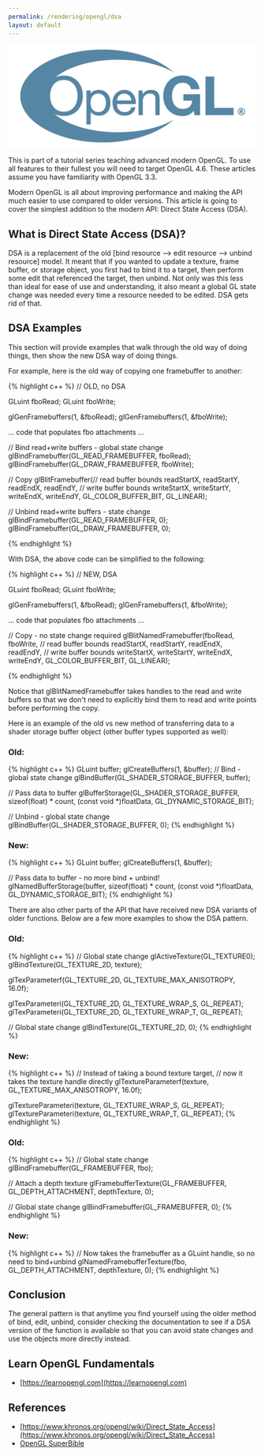 ```yaml
---
permalink: /rendering/opengl/dsa
layout: default
---
```


![ogl](/assets/opengl.png)

This is part of a tutorial series teaching advanced modern OpenGL. To use all features to their fullest you will need to target OpenGL 4.6. These articles assume you have familiarity with OpenGL 3.3.

Modern OpenGL is all about improving performance and making the API much easier to use compared to older versions. This article is going to cover the simplest addition to the modern API: Direct State Access (DSA).

## What is Direct State Access (DSA)?

DSA is a replacement of the old [bind resource --> edit resource --> unbind resource] model. It meant that if you wanted to update a texture, frame buffer, or storage object, you first had to bind it to a target, then perform some edit that referenced the target, then unbind. Not only was this less than ideal for ease of use and understanding, it also meant a global GL state change was needed every time a resource needed to be edited. DSA gets rid of that.

## DSA Examples

This section will provide examples that walk through the old way of doing things, then show the new DSA way of doing things.

For example, here is the old way of copying one framebuffer to another:

{% highlight c++ %}
// OLD, no DSA

GLuint fboRead;
GLuint fboWrite;

glGenFramebuffers(1, &fboRead);
glGenFramebuffers(1, &fboWrite);

... code that populates fbo attachments ...

// Bind read+write buffers - global state change
glBindFramebuffer(GL_READ_FRAMEBUFFER, fboRead);
glBindFramebuffer(GL_DRAW_FRAMEBUFFER, fboWrite);

// Copy
glBlitFramebuffer(// read buffer bounds
                  readStartX, readStartY, readEndX, readEndY,
                  // write buffer bounds
                  writeStartX, writeStartY, writeEndX, writeEndY,
                  GL_COLOR_BUFFER_BIT, GL_LINEAR);

// Unbind read+write buffers - state change
glBindFramebuffer(GL_READ_FRAMEBUFFER, 0);
glBindFramebuffer(GL_DRAW_FRAMEBUFFER, 0);

{% endhighlight %}

With DSA, the above code can be simplified to the following:

{% highlight c++ %}
// NEW, DSA

GLuint fboRead;
GLuint fboWrite;

glGenFramebuffers(1, &fboRead);
glGenFramebuffers(1, &fboWrite);

... code that populates fbo attachments ...

// Copy - no state change required
glBlitNamedFramebuffer(fboRead, fboWrite, 
                       // read buffer bounds
                       readStartX, readStartY, readEndX, readEndY,
                       // write buffer bounds
                       writeStartX, writeStartY, writeEndX, writeEndY,
                       GL_COLOR_BUFFER_BIT, GL_LINEAR);

{% endhighlight %}

Notice that glBlitNamedFramebuffer takes handles to the read and write buffers so that we don't need to explicitly bind them to read and write points before performing the copy.

Here is an example of the old vs new method of transferring data to a shader storage buffer object (other buffer types supported as well):

### **Old:**
{% highlight c++ %}
GLuint buffer;
glCreateBuffers(1, &buffer);
// Bind - global state change
glBindBuffer(GL_SHADER_STORAGE_BUFFER, buffer);

// Pass data to buffer
glBufferStorage(GL_SHADER_STORAGE_BUFFER, 
                sizeof(float) * count, (const void *)floatData, 
                GL_DYNAMIC_STORAGE_BIT);

// Unbind - global state change
glBindBuffer(GL_SHADER_STORAGE_BUFFER, 0);
{% endhighlight %}

### **New:**
{% highlight c++ %}
GLuint buffer;
glCreateBuffers(1, &buffer);

// Pass data to buffer - no more bind + unbind!
glNamedBufferStorage(buffer, 
                     sizeof(float) * count, (const void *)floatData, 
                     GL_DYNAMIC_STORAGE_BIT);
{% endhighlight %}

There are also other parts of the API that have received new DSA variants of older functions. Below are a few more examples to show the DSA pattern.

### **Old:**
{% highlight c++ %}
// Global state change
glActiveTexture(GL_TEXTURE0);
glBindTexture(GL_TEXTURE_2D, texture);

glTexParameterf(GL_TEXTURE_2D, GL_TEXTURE_MAX_ANISOTROPY, 16.0f);

glTexParameteri(GL_TEXTURE_2D, GL_TEXTURE_WRAP_S, GL_REPEAT);
glTexParameteri(GL_TEXTURE_2D, GL_TEXTURE_WRAP_T, GL_REPEAT);

// Global state change
glBindTexture(GL_TEXTURE_2D, 0);
{% endhighlight %}

### **New:**
{% highlight c++ %}
// Instead of taking a bound texture target, 
// now it takes the texture handle directly
glTextureParameterf(texture, GL_TEXTURE_MAX_ANISOTROPY, 16.0f);

glTextureParameteri(texture, GL_TEXTURE_WRAP_S, GL_REPEAT);
glTextureParameteri(texture, GL_TEXTURE_WRAP_T, GL_REPEAT);
{% endhighlight %}

### **Old:**
{% highlight c++ %}
// Global state change
glBindFramebuffer(GL_FRAMEBUFFER, fbo);

// Attach a depth texture
glFramebufferTexture(GL_FRAMEBUFFER, GL_DEPTH_ATTACHMENT, depthTexture, 0);

// Global state change
glBindFramebuffer(GL_FRAMEBUFFER, 0);
{% endhighlight %}

### **New:**
{% highlight c++ %}
// Now takes the framebuffer as a GLuint handle, so no need to bind+unbind
glNamedFramebufferTexture(fbo, GL_DEPTH_ATTACHMENT, depthTexture, 0);
{% endhighlight %}

## Conclusion

The general pattern is that anytime you find yourself using the older method of bind, edit, unbind, consider checking the documentation to see if a DSA version of the function is available so that you can avoid state changes and use the objects more directly instead.

## Learn OpenGL Fundamentals
* [https://learnopengl.com](https://learnopengl.com)

## References
* [https://www.khronos.org/opengl/wiki/Direct_State_Access](https://www.khronos.org/opengl/wiki/Direct_State_Access)
* [OpenGL SuperBible](https://www.amazon.com/OpenGL-Superbible-Comprehensive-Tutorial-Reference/dp/0672337479)